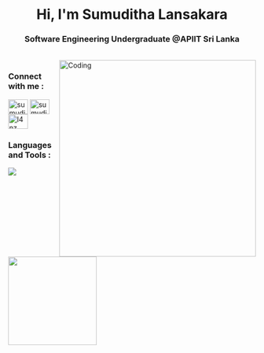 
<h1 align="center">Hi, I'm Sumuditha Lansakara</h1>
<h3 align="center">Software Engineering Undergraduate @APIIT Sri Lanka</h3>
<br>
<img align="right" alt="Coding" width="400" src="https://media.tenor.com/QWdPngpHxZ8AAAAd/family-guy-css.gif"/>

<h3 align="left">Connect with me :</h3>
<p align="left">
<a href="https://www.linkedin.com/in/sumuditha-lansakara/" target="blank"><img align="center" src="https://raw.githubusercontent.com/rahuldkjain/github-profile-readme-generator/master/src/images/icons/Social/linked-in-alt.svg" alt="sumuditha-lansakara" height="30" width="40" /></a>
<a href="https://stackoverflow.com/users/21833157/sumuditha-lansakara" target="blank"><img align="center" src="https://raw.githubusercontent.com/rahuldkjain/github-profile-readme-generator/master/src/images/icons/Social/stack-overflow.svg" alt="sumuditha-lansakara" height="30" width="40" /></a>
<a href="https://www.youtube.com/channel/UCBo51UOLgHCtbK-qOAsIwwg" target="blank"><img align="center" src="https://raw.githubusercontent.com/rahuldkjain/github-profile-readme-generator/master/src/images/icons/Social/youtube.svg" alt="l4nz" height="30" width="40" /></a>
</p>

<h3 align="left">Languages and Tools :</h3>
<p align="left">
<a href="https://skillicons.dev">
<img src="https://skillicons.dev/icons?i=html,css,bootstrap,js,react,nodejs,expressjs,mongodb,postman" /></a>
</p>

<img height="180em" src="https://github-readme-stats.vercel.app/api?username=LaXnZ&show_icons=true&hide_border=true&&count_private=true&include_all_commits=true" />
